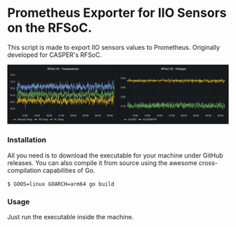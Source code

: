 # Prometheus Exporter for IIO Sensors on the RFSoC.

This script is made to export IIO sensors values to Prometheus. Originally developed for CASPER's RFSoC. 

<p align="center">
<img src="example.png" />
</p>


### Installation

All you need is to download the executable for your machine under GitHub releases. 
You can also compile it from source using the awesome cross-compilation capabilities of Go.

```shell
$ GOOS=linux GOARCH=arm64 go build
```

### Usage

Just run the executable inside the machine.
